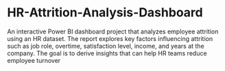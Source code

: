 # HR-Attrition-Analysis-Dashboard
An interactive Power BI dashboard project that analyzes employee attrition using an HR dataset. The report explores key factors influencing attrition such as job role, overtime, satisfaction level, income, and years at the company. The goal is to derive insights that can help HR teams reduce employee turnover
